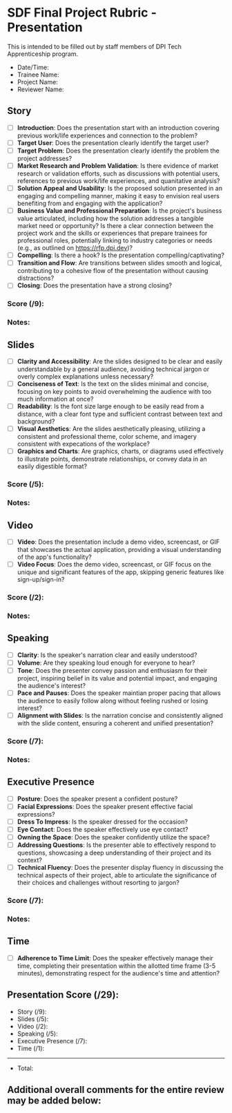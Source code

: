 # SDF Final Project Rubric - Presentation
This is intended to be filled out by staff members of DPI Tech Apprenticeship program.

- Date/Time:
- Trainee Name:
- Project Name:
- Reviewer Name:

## Story
- [ ] **Introduction**: Does the presentation start with an introduction covering previous work/life experiences and connection to the problem?
- [ ] **Target User**: Does the presentation clearly identify the target user?
- [ ] **Target Problem**: Does the presentation clearly identify the problem the project addresses?
- [ ] **Market Research and Problem Validation**: Is there evidence of market research or validation efforts, such as discussions with potential users, references to previous work/life experiences, and quanitative analysis?
- [ ] **Solution Appeal and Usability**: Is the proposed solution presented in an engaging and compelling manner, making it easy to envision real users benefiting from and engaging with the application?
- [ ] **Business Value and Professional Preparation**: Is the project's business value articulated, including how the solution addresses a tangible market need or opportunity? Is there a clear connection between the project work and the skills or experiences that prepare trainees for professional roles, potentially linking to industry categories or needs (e.g., as outlined on https://rfp.dpi.dev)?
- [ ] **Compelling**: Is there a hook? Is the presentation compelling/captivating?
- [ ] **Transition and Flow**: Are transitions between slides smooth and logical, contributing to a cohesive flow of the presentation without causing distractions?
- [ ] **Closing**: Does the presentation have a strong closing? <!-- what does this mean? -->

### Score (/9):

### Notes:

## Slides
- [ ] **Clarity and Accessibility**: Are the slides designed to be clear and easily understandable by a general audience, avoiding technical jargon or overly complex explanations unless necessary?
- [ ] **Conciseness of Text**: Is the text on the slides minimal and concise, focusing on key points to avoid overwhelming the audience with too much information at once?
- [ ] **Readability**: Is the font size large enough to be easily read from a distance, with a clear font type and sufficient contrast between text and background?
- [ ] **Visual Aesthetics**: Are the slides aesthetically pleasing, utilizing a consistent and professional theme, color scheme, and imagery consistent with expecations of the workplace?
- [ ] **Graphics and Charts**: Are graphics, charts, or diagrams used effectively to illustrate points, demonstrate relationships, or convey data in an easily digestible format?

### Score (/5):

### Notes:

## Video

- [ ] **Video**: Does the presentation include a demo video, screencast, or GIF that showcases the actual application, providing a visual understanding of the app's functionality?
- [ ] **Video Focus**: Does the demo video, screencast, or GIF focus on the unique and significant features of the app, skipping generic features like sign-up/sign-in?

### Score (/2):

### Notes:

## Speaking
- [ ] **Clarity**: Is the speaker's narration clear and easily understood?
- [ ] **Volume**: Are they speaking loud enough for everyone to hear?
- [ ] **Tone**: Does the presenter convey passion and enthusiasm for their project, inspiring belief in its value and potential impact, and engaging the audience's interest?
- [ ] **Pace and Pauses**: Does the speaker maintian proper pacing that allows the audience to easily follow along without feeling rushed or losing interest?
- [ ] **Alignment with Slides**: Is the narration concise and consistently aligned with the slide content, ensuring a coherent and unified presentation?

### Score (/7):

### Notes:

## Executive Presence
- [ ] **Posture**: Does the speaker present a confident posture?
- [ ] **Facial Expressions**: Does the speaker present effective facial expressions?
- [ ] **Dress To Impress**: Is the speaker dressed for the occasion?
- [ ] **Eye Contact**: Does the speaker effectively use eye contact?
- [ ] **Owning the Space**: Does the speaker confidently utilize the space?
- [ ] **Addressing Questions**: Is the presenter able to effectively respond to questions, showcasing a deep understanding of their project and its context?
- [ ] **Technical Fluency**: Does the presenter display fluency in discussing the technical aspects of their project, able to articulate the significance of their choices and challenges without resorting to jargon?

### Score (/7):

### Notes:

## Time
- [ ] **Adherence to Time Limit**: Does the speaker effectively manage their time, completing their presentation within the allotted time frame (3-5 minutes), demonstrating respect for the audience's time and attention?

## Presentation Score (/29):
- Story (/9):
- Slides (/5):
- Video (/2):
- Speaking (/5):
- Executive Presence (/7):
- Time (/1):
---
- Total: 

## Additional overall comments for the entire review may be added below:
```




```
